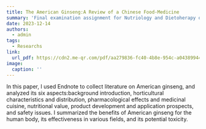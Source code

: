 ```yaml
---
title: The American Ginseng:A Review of a Chinese Food-Medicine
summary: 'Final examination assignment for Nutriology and Dietoherapy of Chinese Medicine course'
date: 2023-12-14
authors:
  - admin
tags:
  - Researchs
link:
  url_pdf: https://cdn2.me-qr.com/pdf/aa279836-fc40-4b8e-954c-a04389944587.pdf
image:
  caption: ''
---
```


In this paper, I used Endnote to collect literature on American ginseng, and analyzed its six aspects:background introduction, horticultural characteristics and distribution, pharmacological effects and medicinal cuisine, nutritional value, product development and application prospects, and safety issues. I summarized the benefits of American ginseng for the human body, its effectiveness in various fields, and its potential toxicity.


